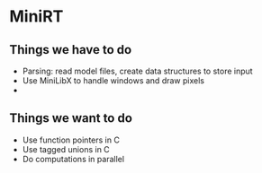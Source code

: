 # MiniRT

## Things we have to do
- Parsing: read model files, create data structures to store input
- Use MiniLibX to handle windows and draw pixels
-  


## Things we want to do
- Use function pointers in C
- Use tagged unions in C
- Do computations in parallel